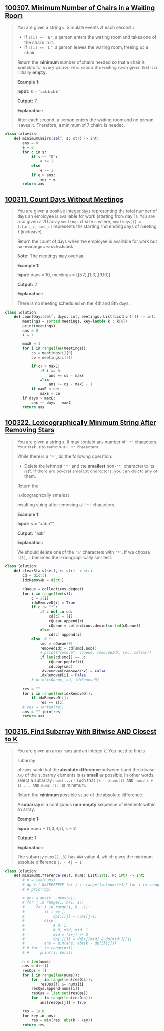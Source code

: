 



## [100307. Minimum Number of Chairs in a Waiting Room](https://leetcode.cn/contest/weekly-contest-400/problems/minimum-number-of-chairs-in-a-waiting-room/)

> You are given a string `s`. Simulate events at each second `i`:
>
> - If `s[i] == 'E'`, a person enters the waiting room and takes one of the chairs in it.
> - If `s[i] == 'L'`, a person leaves the waiting room, freeing up a chair.
>
> Return the **minimum** number of chairs needed so that a chair is available for every person who enters the waiting room given that it is initially **empty**.
>
>  
>
> **Example 1:**
>
> **Input:** s = "EEEEEEE"
>
> **Output:** 7
>
> **Explanation:**
>
> After each second, a person enters the waiting room and no person leaves it. Therefore, a minimum of 7 chairs is needed.

```python
class Solution:
    def minimumChairs(self, s: str) -> int:
        ans = 0
        e = 0
        for c in s:
            if c == "E":
                e += 1
            else:
                e -= 1
            if e > ans:
                ans = e 
        return ans
```

## [100311. Count Days Without Meetings](https://leetcode.cn/contest/weekly-contest-400/problems/count-days-without-meetings/)

> You are given a positive integer `days` representing the total number of days an employee is available for work (starting from day 1). You are also given a 2D array `meetings` of size `n` where, `meetings[i] = [start_i, end_i]` represents the starting and ending days of meeting `i` (inclusive).
>
> Return the count of days when the employee is available for work but no meetings are scheduled.
>
> **Note:** The meetings may overlap.
>
>  
>
> **Example 1:**
>
> **Input:** days = 10, meetings = [[5,7],[1,3],[9,10]]
>
> **Output:** 2
>
> **Explanation:**
>
> There is no meeting scheduled on the 4th and 8th days.

```python
class Solution:
    def countDays(self, days: int, meetings: List[List[int]]) -> int:
        meetings = sorted(meetings, key=lambda k : k[0])
        print(meetings)
        ans = 0
        s = 1

        maxE = 1
        for i in range(len(meetings)):
            cs = meetings[i][0]
            ce = meetings[i][1]

            if cs > maxE:
                if i == 0:
                    ans += cs - maxE
                else:
                    ans += cs - maxE - 1
            if maxE < ce:
                maxE = ce
        if days > maxE:
            ans += days - maxE
        return ans
```

## [100322. Lexicographically Minimum String After Removing Stars](https://leetcode.cn/contest/weekly-contest-400/problems/lexicographically-minimum-string-after-removing-stars/)

> You are given a string `s`. It may contain any number of `'*'` characters. Your task is to remove all `'*'` characters.
>
> While there is a `'*'`, do the following operation:
>
> - Delete the leftmost `'*'` and the **smallest** non-`'*'` character to its *left*. If there are several smallest characters, you can delete any of them.
>
> Return the 
>
> lexicographically smallest
>
>  resulting string after removing all `'*'` characters.
>
> 
>
>  
>
> **Example 1:**
>
> **Input:** s = "aaba*"
>
> **Output:** "aab"
>
> **Explanation:**
>
> We should delete one of the `'a'` characters with `'*'`. If we choose `s[3]`, `s` becomes the lexicographically smallest.

```python
class Solution:
    def clearStars(self, s: str) -> str:
        cd = dict()
        idxRemoveD = dict()
        
        cQueue = collections.deque()
        for i in range(len(s)):
            c = s[i]
            idxRemoveD[i] = True
            if c != "*":
                if c not in cd:
                    cd[c] = [i]
                    cQueue.append(c)
                    cQueue = collections.deque(sorted(cQueue))
                else:
                    cd[c].append(i)
            else: # *
                smc = cQueue[0]
                removedIdx = cd[smc].pop()
                # print("remove", cQueue, removedIdx, smc, cd[smc])
                if len(cd[smc]) == 0:
                    cQueue.popleft()
                    cd.pop(smc)
                idxRemoveD[removedIdx] = False
                idxRemoveD[i] = False
            # print(cQueue, cd, idxRemoveD)

        res = ""
        for i in range(len(idxRemoveD)):
            if idxRemoveD[i]:
                res += s[i]
        # res = sorted(res)
        ans = "".join(res)
        return ans
```

## [100315. Find Subarray With Bitwise AND Closest to K](https://leetcode.cn/contest/weekly-contest-400/problems/find-subarray-with-bitwise-and-closest-to-k/)

>You are given an array `nums` and an integer `k`. You need to find a 
>
>subarray
>
> of `nums` such that the **absolute difference** between `k` and the bitwise `AND` of the subarray elements is as **small** as possible. In other words, select a subarray `nums[l..r]` such that `|k - (nums[l] AND nums[l + 1] ... AND nums[r])|` is minimum.
>
>
>
>Return the **minimum** possible value of the absolute difference.
>
>A **subarray** is a contiguous **non-empty** sequence of elements within an array.
>
>
>
>**Example 1:**
>
>**Input:** nums = [1,2,4,5], k = 3
>
>**Output:** 1
>
>**Explanation:**
>
>The subarray `nums[2..3]` has `AND` value 4, which gives the minimum absolute difference `|3 - 4| = 1`.

```python
class Solution:
    def minimumDifference(self, nums: List[int], k: int) -> int:
        # n = len(nums)
        # dp = [[0x3FFFFFFF for j in range(len(nums)+1)] for i in range(len(nums)+1)]
        # # print(dp)

        # ans = abs(k - nums[0])
        # for j in range(1, n+1, 1):
        #     for i in range(j, 0, -1):
        #         if i == j:
        #             dp[i][j] = nums[j-1]
        #         else:
        #             # 0, 1
        #             # 0, mid, mid, 1
        #             mid = (i+j) // 2
        #             dp[i][j] = dp[i][mid] & dp[mid+1][j]
        #         ans = min(ans, abs(k - dp[i][j]))
        # # for i in range(n+1):
        # #     print(i, dp[i])

        n = len(nums)
        ans = dict()
        resOps = []
        for i in range(len(nums)):
            for j in range(len(resOps)):
                resOps[j] &= nums[i]
            resOps.append(nums[i])
            resOps = list(set(resOps))
            for j in range(len(resOps)):
                ans[resOps[j]] = True

        res = 1e18
        for key in ans:
            res = min(res, abs(k - key))
        return res
```

